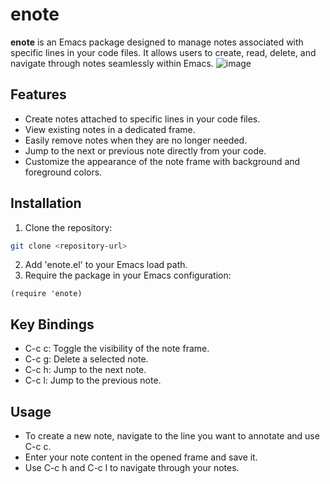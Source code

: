 # enote

**enote** is an Emacs package designed to manage notes associated with specific lines in your code files. It allows users to create, read, delete, and navigate through notes seamlessly within Emacs.
![image](https://github.com/user-attachments/assets/4f6ea330-7de1-41d0-9608-70bc4353d054)


## Features

- Create notes attached to specific lines in your code files.
- View existing notes in a dedicated frame.
- Easily remove notes when they are no longer needed.
- Jump to the next or previous note directly from your code.
- Customize the appearance of the note frame with background and foreground colors.

## Installation

1. Clone the repository:
  ```bash
  git clone <repository-url>
  ```
2. Add 'enote.el' to your Emacs load path.
3. Require the package in your Emacs configuration:
  ```elisp
  (require 'enote)
  ```
    
## Key Bindings
   - C-c c: Toggle the visibility of the note frame.
   - C-c g: Delete a selected note.
   - C-c h: Jump to the next note.
   - C-c l: Jump to the previous note.

## Usage
   - To create a new note, navigate to the line you want to annotate and use C-c c.
   - Enter your note content in the opened frame and save it.
   - Use C-c h and C-c l to navigate through your notes.
